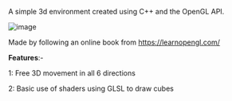 A simple 3d environment created using C++ and the OpenGL API.

![image](https://github.com/user-attachments/assets/1f756fbe-62b0-4632-8a22-be000fe1d172)

Made by following an online book from https://learnopengl.com/

**Features**:-

1: Free 3D movement in all 6 directions

2: Basic use of shaders using GLSL to draw cubes


